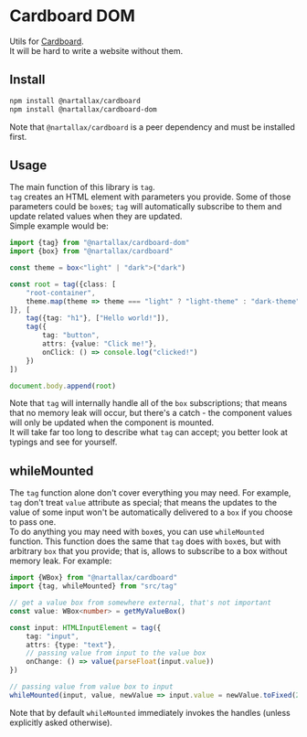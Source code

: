 # Cardboard DOM

Utils for [Cardboard](https://github.com/nartallax/cardboard).  
It will be hard to write a website without them.  

## Install

```bash
npm install @nartallax/cardboard
npm install @nartallax/cardboard-dom
```

Note that `@nartallax/cardboard` is a peer dependency and must be installed first.  

## Usage

The main function of this library is `tag`.  
`tag` creates an HTML element with parameters you provide. Some of those parameters could be `box`es; `tag` will automatically subscribe to them and update related values when they are updated.  
Simple example would be:  

```typescript
import {tag} from "@nartallax/cardboard-dom"
import {box} from "@nartallax/cardboard"

const theme = box<"light" | "dark">("dark")

const root = tag({class: [
	"root-container",
	theme.map(theme => theme === "light" ? "light-theme" : "dark-theme")
]}, [
	tag({tag: "h1"}, ["Hello world!"]),
	tag({
		tag: "button",
		attrs: {value: "Click me!"},
		onClick: () => console.log("clicked!")
	})
])

document.body.append(root)
```

Note that `tag` will internally handle all of the `box` subscriptions; that means that no memory leak will occur, but there's a catch - the component values will only be updated when the component is mounted.  
It will take far too long to describe what `tag` can accept; you better look at typings and see for yourself.  

## whileMounted

The `tag` function alone don't cover everything you may need. For example, `tag` don't treat `value` attribute as special; that means the updates to the value of some input won't be automatically delivered to a `box` if you choose to pass one.  
To do anything you may need with `box`es, you can use `whileMounted` function. This function does the same that `tag` does with `box`es, but with arbitrary `box` that you provide; that is, allows to subscribe to a box without memory leak. For example:  

```typescript
import {WBox} from "@nartallax/cardboard"
import {tag, whileMounted} from "src/tag"

// get a value box from somewhere external, that's not important
const value: WBox<number> = getMyValueBox()

const input: HTMLInputElement = tag({
	tag: "input",
	attrs: {type: "text"},
	// passing value from input to the value box
	onChange: () => value(parseFloat(input.value))
})

// passing value from value box to input
whileMounted(input, value, newValue => input.value = newValue.toFixed(2))
```

Note that by default `whileMounted` immediately invokes the handles (unless explicitly asked otherwise).  

